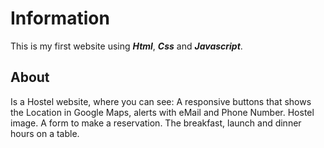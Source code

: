 # Information

This is my first website using ***Html***, ***Css*** and ***Javascript***.

## About 

Is a Hostel website, where you can see: 
A responsive buttons that shows the Location in Google Maps,
alerts with eMail and Phone Number.
Hostel image.
A form to make a reservation.
The breakfast, launch and dinner hours on a table.
